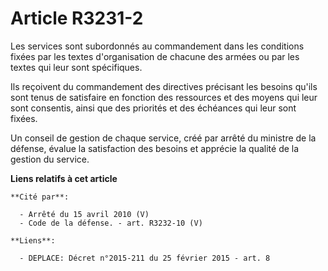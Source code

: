 # Article R3231-2

Les services sont subordonnés au commandement dans les conditions fixées par les textes d'organisation de chacune des armées
ou par les textes qui leur sont spécifiques.

Ils reçoivent du commandement des directives précisant les besoins qu'ils sont tenus de satisfaire en fonction des ressources
et des moyens qui leur sont consentis, ainsi que des priorités et des échéances qui leur sont fixées.

Un conseil de gestion de chaque service, créé par arrêté du ministre de la défense, évalue la satisfaction des besoins et
apprécie la qualité de la gestion du service.

**Liens relatifs à cet article**

	**Cité par**:

	  - Arrêté du 15 avril 2010 (V)
	  - Code de la défense. - art. R3232-10 (V)

	**Liens**:

	  - DEPLACE: Décret n°2015-211 du 25 février 2015 - art. 8
